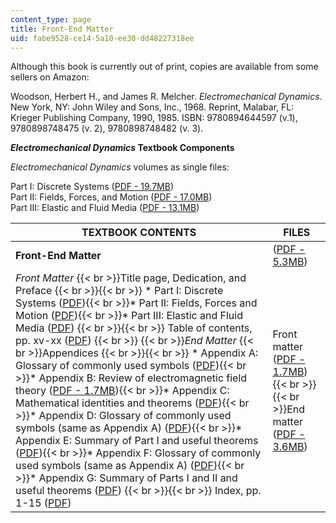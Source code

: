 ```yaml
---
content_type: page
title: Front-End Matter
uid: fabe9528-ce14-5a10-ee30-dd48227318ee
---
```


Although this book is currently out of print, copies are available from some sellers on Amazon:

Woodson, Herbert H., and James R. Melcher. _Electromechanical Dynamics_. New York, NY: John Wiley and Sons, Inc., 1968. Reprint, Malabar, FL: Krieger Publishing Company, 1990, 1985. ISBN: 9780894644597 (v.1), 9780898748475 (v. 2), 9780898748482 (v. 3).

**_Electromechanical Dynamics_ Textbook Components**

_Electromechanical Dynamics_ volumes as single files:

Part I: Discrete Systems ([PDF - 19.7MB](/ans7870/resources/woodson/textbook/emd_part1.pdf))  
Part II: Fields, Forces, and Motion ([PDF - 17.0MB](/ans7870/resources/woodson/textbook/emd_part2.pdf))  
Part III: Elastic and Fluid Media ([PDF - 13.1MB](/ans7870/resources/woodson/textbook/emd_part3.pdf))

| TEXTBOOK CONTENTS | FILES |
| --- | --- |
| **Front-End Matter** | ([PDF - 5.3MB](/resources/res-6-003-electromechanical-dynamics-spring-2009/front-end-matter/front_end_emd.pdf)) |
| _Front Matter_  {{< br >}}Title page, Dedication, and Preface {{< br >}}{{< br >}} *   Part I: Discrete Systems ([PDF](/resources/res-6-003-electromechanical-dynamics-spring-2009/front-end-matter/preface_i_emd.pdf)){{< br >}}*   Part II: Fields, Forces and Motion ([PDF](/resources/res-6-003-electromechanical-dynamics-spring-2009/front-end-matter/preface_ii_emd.pdf)){{< br >}}*   Part III: Elastic and Fluid Media ([PDF](/resources/res-6-003-electromechanical-dynamics-spring-2009/front-end-matter/preface_iii_emd.pdf)) {{< br >}}{{< br >}} Table of contents, pp. xv-xx ([PDF](/resources/res-6-003-electromechanical-dynamics-spring-2009/front-end-matter/contents_emd.pdf))  {{< br >}}  {{< br >}}_End Matter_  {{< br >}}Appendices {{< br >}}{{< br >}} *   Appendix A: Glossary of commonly used symbols ([PDF](/resources/res-6-003-electromechanical-dynamics-spring-2009/front-end-matter/app_a_emd.pdf)){{< br >}}*   Appendix B: Review of electromagnetic field theory ([PDF - 1.7MB](/resources/res-6-003-electromechanical-dynamics-spring-2009/front-end-matter/app_b_emd.pdf)){{< br >}}*   Appendix C: Mathematical identities and theorems ([PDF](/resources/res-6-003-electromechanical-dynamics-spring-2009/front-end-matter/app_c_emd.pdf)){{< br >}}*   Appendix D: Glossary of commonly used symbols (same as Appendix A) ([PDF](/resources/res-6-003-electromechanical-dynamics-spring-2009/front-end-matter/app_d_emd.pdf)){{< br >}}*   Appendix E: Summary of Part I and useful theorems ([PDF](/resources/res-6-003-electromechanical-dynamics-spring-2009/front-end-matter/app_e_emd.pdf)){{< br >}}*   Appendix F: Glossary of commonly used symbols (same as Appendix A) ([PDF](/resources/res-6-003-electromechanical-dynamics-spring-2009/front-end-matter/app_f_emd.pdf)){{< br >}}*   Appendix G: Summary of Parts I and II and useful theorems ([PDF](/resources/res-6-003-electromechanical-dynamics-spring-2009/front-end-matter/app_g_emd.pdf)) {{< br >}}{{< br >}} Index, pp. 1-15 ([PDF](/resources/res-6-003-electromechanical-dynamics-spring-2009/front-end-matter/index_emd.pdf)) | Front matter ([PDF - 1.7MB](/resources/res-6-003-electromechanical-dynamics-spring-2009/front-end-matter/end_emd.pdf))  {{< br >}}  {{< br >}}End matter ([PDF - 3.6MB](/resources/res-6-003-electromechanical-dynamics-spring-2009/front-end-matter/end_emd.pdf))